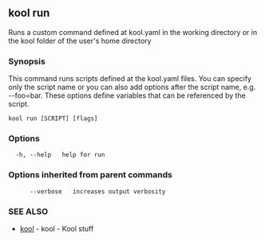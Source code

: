 ## kool run

Runs a custom command defined at kool.yaml in the working directory or in the kool folder of the user's home directory

### Synopsis

This command runs scripts defined at the kool.yaml files.
You can specify only the script name or you can also add options
after the script name, e.g. --foo=bar. These options define variables
that can be referenced by the script.

```
kool run [SCRIPT] [flags]
```

### Options

```
  -h, --help   help for run
```

### Options inherited from parent commands

```
      --verbose   increases output verbosity
```

### SEE ALSO

* [kool](kool.md)	 - kool - Kool stuff


